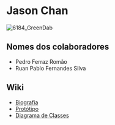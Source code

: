 # Jason Chan 
![6184_GreenDab](https://github.com/user-attachments/assets/b836fd61-f402-4e2e-a22b-ce52489a873c)

## Nomes dos colaboradores 
- Pedro Ferraz Romão
- Ruan Pablo Fernandes Silva

## Wiki
- [Biografia](https://github.com/RuanPSilva/Jason_Chan/wiki/Biografia)
- [Protótipo](https://github.com/RuanPSilva/Jason_Chan/wiki/Protótipos-do-App)
- [Diagrama de Classes](https://github.com/RuanPSilva/Jason_Chan/wiki/Diagrama-de-Classes)

